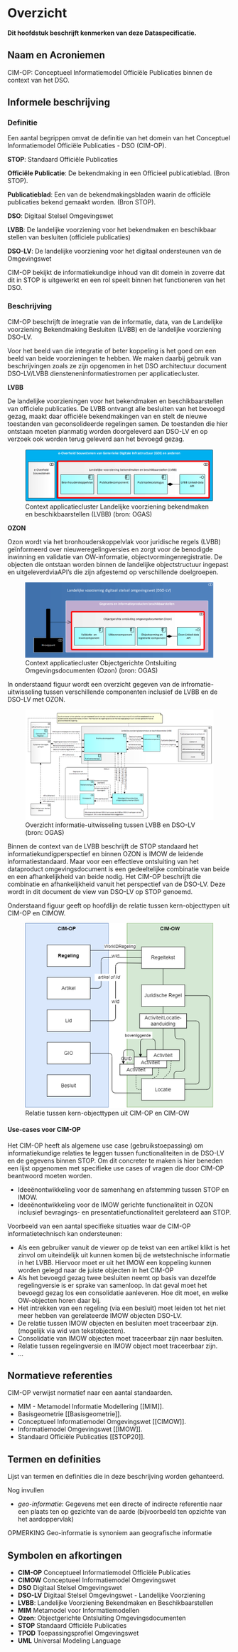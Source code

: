 # Overzicht


**Dit hoofdstuk beschrijft kenmerken van deze Dataspecificatie.**

## Naam en Acroniemen

CIM-OP: Conceptueel Informatiemodel Officiële Publicaties binnen de context van het DSO.

## Informele beschrijving

### Definitie

Een aantal begrippen omvat de definitie van het domein van het Conceptuel Informatiemodel Officiële Publicaties - DSO (CIM-OP).

**STOP**: Standaard Officiële Publicaties

**Officiële Publicatie**: De bekendmaking in een Officieel publicatieblad. (Bron STOP).

**Publicatieblad**: Een van de bekendmakingsbladen waarin de officiële publicaties bekend gemaakt worden. (Bron STOP).

**DSO**: Digitaal Stelsel Omgevingswet

**LVBB**: De landelijke voorziening voor het bekendmaken en beschikbaar stellen van besluiten (officiele publicaties)

**DSO-LV**: De landelijke voorziening voor het digitaal ondersteunen van de Omgevingswet

CIM-OP bekijkt de informatiekundige inhoud van dit domein in zoverre dat dit in STOP is uitgewerkt en een rol speelt binnen het functioneren van het DSO.

### Beschrijving

CIM-OP beschrijft de integratie van de informatie, data, van de Landelijke voorziening Bekendmaking Besluiten (LVBB) en de landelijke voorziening DSO-LV.

Voor het beeld van die integratie of beter koppeling is het goed om een beeld van beide voorzieningen te hebben. We maken daarbij gebruik van beschrijvingen zoals ze zijn opgenomen in het DSO architectuur document DSO-LV/LVBB diensteneninformatiestromen per applicatiecluster.

**LVBB**

De landelijke voorzieningen voor het bekendmaken en beschikbaarstellen van officiele publicaties. De LVBB ontvangt alle besluiten van het bevoegd gezag, maakt daar officiële bekendmakingen van en stelt de nieuwe toestanden van geconsolideerde regelingen samen. De toestanden die hier ontstaan moeten planmatig worden doorgeleverd aan DSO-LV en op verzoek ook worden terug geleverd aan het bevoegd gezag.

<figure id="Figuur_1">
<img src="media/LVBB-architectuur.png" alt="">
<figcaption>Context applicatiecluster Landelijke voorziening bekendmaken en beschikbaarstellen (LVBB) (bron: OGAS)</figcaption>
</figure>

**OZON**

Ozon wordt via het bronhouderskoppelvlak voor juridische regels (LVBB) geïnformeerd over nieuweregelingversies en zorgt voor de benodigde inwinning en validatie van OW-informatie, objectvormingenregistratie. De objecten die ontstaan worden binnen de landelijke objectstructuur ingepast en uitgeleverdviaAPI’s die zijn afgestemd op verschillende doelgroepen.

<figure id="Figuur_2">
<img src="media/OZON-architectuur.png" alt="">
<figcaption>Context applicatiecluster Objectgerichte Ontsluiting Omgevingsdocumenten (Ozon) (bron: OGAS)</figcaption>
</figure>

In onderstaand figuur wordt een overzicht gegeven van de infromatie-uitwisseling tussen verschillende componenten inclusief de LVBB en de DSO-LV met OZON.

<figure id="Figuur_3">
<img src="media/Informatieuitwisseling LVBB-DSO-LV.png" alt="">
<figcaption>Overzicht informatie-uitwisseling tussen LVBB en DSO-LV (bron: OGAS)</figcaption>
</figure>

Binnen de context van de LVBB beschrijft de STOP standaard het informatiekundigperspectief en binnen OZON is IMOW de leidende informatiestandaard. Maar voor een effectieve ontsluiting van het dataproduct omgevingsdocument is een gedeeltelijke combinatie van beide en een afhankelijkheid van beide nodig. Het CIM-OP beschrijft die combinatie en afhankelijkheid vanuit het perspectief van de DSO-LV. Deze wordt in dit document de view van DSO-LV op STOP genoemd.

Onderstaand figuur geeft op hoofdlijn de relatie tussen kern-objecttypen uit CIM-OP en CIMOW.

<figure id="Figuur_4">
<img src="media/CIMOP-CIMOW koppeling.png" alt="">
<figcaption>Relatie tussen kern-objecttypen uit CIM-OP en CIM-OW</figcaption>
</figure>

#### Use-cases voor CIM-OP

Het CIM-OP heeft als algemene use case (gebruikstoepassing) om informatiekundige relaties te leggen tussen functionaliteiten in de DSO-LV en de gegevens binnen STOP. Om dit concreter te maken is hier beneden een lijst opgenomen met specifieke use cases of vragen die door CIM-OP beantwoord moeten worden.

- Ideeënontwikkeling voor de samenhang en afstemming tussen STOP en IMOW.
- Ideeënontwikkeling voor de IMOW gerichte functionaliteit in OZON inclusief bevragings- en presentatiefunctionaliteit gerelateerd aan STOP.

Voorbeeld van een aantal specifieke situaties waar de CIM-OP informatietechnisch kan ondersteunen:
- Als een gebruiker vanuit de viewer op de tekst van een artikel klikt is het zinvol om uiteindelijk uit kunnen komen bij de wetstechnische informatie in het LVBB. Hiervoor moet er uit het IMOW een koppeling kunnen worden gelegd naar de juiste objecten in het CIM-OP 
- Als het bevoegd gezag twee besluiten neemt op basis van dezelfde regelingversie is er sprake van samenloop. In dat geval moet het bevoegd gezag los een consolidatie aanleveren. Hoe dit moet, en welke OW-objecten horen daar bij.
- Het intrekken van een regeling (via een besluit) moet leiden tot het niet meer hebben van gerelateerde IMOW objecten DSO-LV.
- De relatie tussen IMOW objecten en besluiten moet traceerbaar zijn. (mogelijk via wid van tekstobjecten).
- Consolidatie van IMOW objecten moet traceerbaar zijn naar besluiten.
- Relatie tussen regelingversie en IMOW object moet traceerbaar zijn.
- ...


## Normatieve referenties

CIM-OP verwijst normatief naar een aantal standaarden.

 - MIM - Metamodel Informatie Modellering [[MIM]].
 - Basisgeometrie [[Basisgeometrie]].
 - Conceptueel Informatiemodel Omgevingswet [[CIMOW]].
 - Informatiemodel Omgevingswet [[IMOW]].
 - Standaard Officiële Publicaties [[STOP20]].

## Termen en definities

Lijst van termen en definities die in deze beschrijving worden gehanteerd.

<aside class="note">
Nog invullen
</aside>

 - <dfn>geo-informatie</dfn>: Gegevens met een directe of indirecte referentie naar een plaats ten op gezichte
van de aarde (bijvoorbeeld ten opzichte van het aardoppervlak)

OPMERKING Geo-informatie is synoniem aan geografische informatie

## Symbolen en afkortingen

- **CIM-OP** Conceptueel Informatiemodel Officiële Publicaties
- **CIMOW** Conceptueel Informatiemodel Omgevingswet
- **DSO** Digitaal Stelsel Omgevingswet
- **DSO-LV** Digitaal Stelsel Omgevingswet - Landelijke Voorziening
- **LVBB**: Landelijke Voorziening Bekendmaken en Beschikbaarstellen
- **MIM** Metamodel voor Informatiemodellen
- **Ozon**: Objectgerichte Ontsluiting Omgevingsdocumenten
- **STOP** Standaard Officiële Publicaties
- **TPOD** Toepassingsprofiel Omgevingswet
- **UML** Universal Modeling Language

